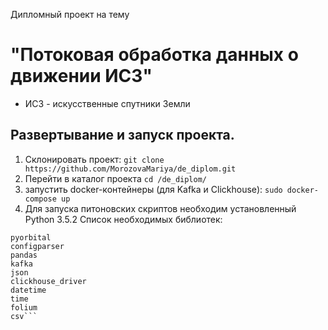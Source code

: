 
Дипломный проект на тему

# "Потоковая обработка данных о движении ИСЗ"

* ИСЗ - искусственные спутники Земли


## Развертывание и запуск проекта.

1. Склонировать проект:
  ```git clone https://github.com/MorozovaMariya/de_diplom.git```
2. Перейти в каталог проекта
  ```cd /de_diplom/```
3. запустить docker-контейнеры (для Kafka и Clickhouse):
  ```sudo docker-compose up```
2. Для запуска питоновских скриптов необходим установленный Python 3.5.2
  Список необходимых библиотек:
```spacetrack
pyorbital
configparser
pandas
kafka
json
clickhouse_driver
datetime
time
folium
csv```




